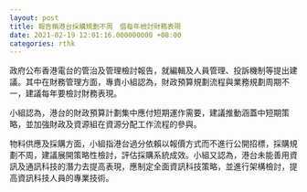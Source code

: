 ```yaml
---
layout: post
title: 報告稱港台採購規劃不周　倡每年檢討財務表現
date: 2021-02-19 12:01:16.000000000 +08:00
categories: rthk
---
```


政府公布香港電台的管治及管理檢討報告，就編輯及人員管理、投訴機制等提出建議。其中在財務管理方面，專責小組認為，財政預算規劃流程與業務規劃周期不一，建議每年要檢討財務表現。 

小組認為，港台的財政預算計劃集中應付短期運作需要，建議推動涵蓋中短期策略，並加強財政及資源組在資源分配工作流程的參與。 

物料供應及採購方面，小組指港台過分依賴以報價方式而不進行公開招標，採購規劃不周，建議展開策略性檢討，評估採購系統成效。小組又認為，港台未能善用資訊及通訊科技的潛力去提高表現，應制定全面資訊科技策略，並進行架構檢討，提高資訊科技人員的專業技術。
